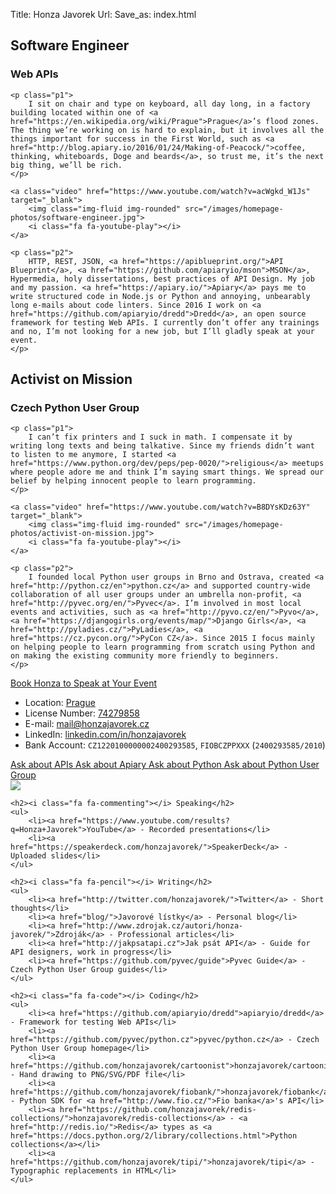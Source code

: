 Title: Honza Javorek
Url:
Save_as: index.html


<!-- ![placeholder](work-in-progress.jpg) -->
<!--
design: https://wunki.org/
-->


<div class="row">
<div class="col-md-6">
    <div class="subheader">
        <h2>Software Engineer</h2>
        <h3 class="supressed">Web APIs</h3>
    </div>

    <p class="p1">
        I sit on chair and type on keyboard, all day long, in a factory building located within one of <a href="https://en.wikipedia.org/wiki/Prague">Prague</a>’s flood zones. The thing we’re working on is hard to explain, but it involves all the things important for success in the First World, such as <a href="http://blog.apiary.io/2016/01/24/Making-of-Peacock/">coffee, thinking, whiteboards, Doge and beards</a>, so trust me, it’s the next big thing, we’ll be rich.
    </p>

    <a class="video" href="https://www.youtube.com/watch?v=acWgkd_W1Js" target="_blank">
        <img class="img-fluid img-rounded" src="/images/homepage-photos/software-engineer.jpg">
        <i class="fa fa-youtube-play"></i>
    </a>

    <p class="p2">
        HTTP, REST, JSON, <a href="https://apiblueprint.org/">API Blueprint</a>, <a href="https://github.com/apiaryio/mson">MSON</a>, Hypermedia, holy dissertations, best practices of API Design. My job and my passion. <a href="https://apiary.io/">Apiary</a> pays me to write structured code in Node.js or Python and annoying, unbearably long e-mails about code linters. Since 2016 I work on <a href="https://github.com/apiaryio/dredd">Dredd</a>, an open source framework for testing Web APIs. I currently don’t offer any trainings and no, I’m not looking for a new job, but I’ll gladly speak at your event.
    </p>
</div>
<div class="col-md-6">
    <div class="subheader">
        <h2>Activist&nbsp;on Mission</h2>
        <h3 class="supressed">Czech Python User Group</h3>
    </div>

    <p class="p1">
        I can’t fix printers and I suck in math. I compensate it by writing long texts and being talkative. Since my friends didn’t want to listen to me anymore, I started <a href="https://www.python.org/dev/peps/pep-0020/">religious</a> meetups where people adore me and think I’m saying smart things. We spread our belief by helping innocent people to learn programming.
    </p>

    <a class="video" href="https://www.youtube.com/watch?v=B8DYsKDz63Y" target="_blank">
        <img class="img-fluid img-rounded" src="/images/homepage-photos/activist-on-mission.jpg">
        <i class="fa fa-youtube-play"></i>
    </a>

    <p class="p2">
        I founded local Python user groups in Brno and Ostrava, created <a href="http://python.cz/en">python.cz</a> and supported country-wide collaboration of all user groups under an umbrella non-profit, <a href="http://pyvec.org/en/">Pyvec</a>. I’m involved in most local events and activities, such as <a href="http://pyvo.cz/en/">Pyvo</a>, <a href="https://djangogirls.org/events/map/">Django Girls</a>, <a href="http://pyladies.cz/">PyLadies</a>, <a href="https://cz.pycon.org/">PyCon CZ</a>. Since 2015 I focus mainly on helping people to learn programming from scratch using Python and on making the existing community more friendly to beginners.
    </p>
</div>
</div>


<div class="call-to-action">
    <a href="mailto:mail&#64;honzajavorek.cz" class="btn btn-lg btn-primary">
        <i class="fa fa-calendar-check-o"></i> Book Honza to Speak at Your Event
    </a>
</div>


<div class="about about-centered">
<ul>
    <li>Location: <a href="https://www.google.com/maps/place/Prague,+Czech+Republic/">Prague</a></li>
    <li>License Number: <a href="http://wwwinfo.mfcr.cz/cgi-bin/ares/darv_rzp.cgi?ico=74279858&amp;jazyk=cz&amp;xml=1&amp;rozsah=0">74279858</a></li>
    <li>E-mail: <a href="mailto:mail&#64;honzajavorek.cz">mail&#64;<!---->honzajavorek.cz</a></li>
    <li>LinkedIn: <a href="https://www.linkedin.com/in/honzajavorek">linkedin.com/in/honzajavorek</a></li>
    <li>Bank Account: <code>CZ1220100000002400293585</code>, <code>FIOBCZPPXXX</code> (<code>2400293585/2010</code>)</li>
</ul>
</div>


<div class="call-to-action">
    <a href="https://groups.google.com/forum/#!forum/api-craft" class="btn btn-sm btn-primary-outline" target="_blank">
        <i class="fa fa-question-circle"></i> Ask about APIs
    </a>
    <a href="mailto:support&#64;apiary.io" class="btn btn-sm btn-primary-outline">
        <i class="fa fa-question-circle"></i> Ask about Apiary
    </a>
    <a href="http://python.cz/" class="btn btn-sm btn-primary-outline" target="_blank">
        <i class="fa fa-question-circle"></i> Ask about Python
    </a>
    <a href="mailto:info&#64;pyvec.org" class="btn btn-sm btn-primary-outline">
        <i class="fa fa-question-circle"></i> Ask about Python User Group
    </a>
</div>


<div class="about">
    <img class="img-fluid img-rounded" src="/images/homepage-photos/work-in-progress.jpg">

    <h2><i class="fa fa-commenting"></i> Speaking</h2>
    <ul>
        <li><a href="https://www.youtube.com/results?q=Honza+Javorek">YouTube</a> - Recorded presentations</li>
        <li><a href="https://speakerdeck.com/honzajavorek/">SpeakerDeck</a> - Uploaded slides</li>
    </ul>

    <h2><i class="fa fa-pencil"></i> Writing</h2>
    <ul>
        <li><a href="http://twitter.com/honzajavorek/">Twitter</a> - Short thoughts</li>
        <li><a href="blog/">Javorové lístky</a> - Personal blog</li>
        <li><a href="http://www.zdrojak.cz/autori/honza-javorek/">Zdroják</a> - Professional articles</li>
        <li><a href="http://jakpsatapi.cz">Jak psát API</a> - Guide for API designers, work in progress</li>
        <li><a href="https://github.com/pyvec/guide">Pyvec Guide</a> - Czech Python User Group guides</li>
    </ul>

    <h2><i class="fa fa-code"></i> Coding</h2>
    <ul>
        <li><a href="https://github.com/apiaryio/dredd">apiaryio/dredd</a> - Framework for testing Web APIs</li>
        <li><a href="https://github.com/pyvec/python.cz">pyvec/python.cz</a> - Czech Python User Group homepage</li>
        <li><a href="https://github.com/honzajavorek/cartoonist">honzajavorek/cartoonist</a> - Hand drawing to PNG/SVG/PDF file</li>
        <li><a href="https://github.com/honzajavorek/fiobank/">honzajavorek/fiobank</a> - Python SDK for <a href="http://www.fio.cz/">Fio banka</a>'s API</li>
        <li><a href="https://github.com/honzajavorek/redis-collections/">honzajavorek/redis-collections</a> - <a href="http://redis.io/">Redis</a> types as <a href="https://docs.python.org/2/library/collections.html">Python collections</a></li>
        <li><a href="https://github.com/honzajavorek/tipi/">honzajavorek/tipi</a> - Typographic replacements in HTML</li>
    </ul>
</div>


<script>
  function sameHeight(selector) {
    var blocks = document.querySelectorAll(selector);
    var height = 0;

    for (var i = 0; i < blocks.length; i++) {
      blocks[i].style.minHeight = 'auto';
      height = Math.max(height, blocks[i].offsetHeight);
    }
    for (var i = 0; i < blocks.length; i++) {
      blocks[i].style.minHeight = height + 'px';
    }
  }

  function ensureSameHeights() {
    sameHeight('.p1');
    sameHeight('.p2');
  }

  window.addEventListener('load', ensureSameHeights);
  window.addEventListener('resize', ensureSameHeights);
  window.addEventListener('orientationChange', ensureSameHeights);
</script>
